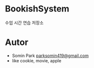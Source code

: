 # BookishSystem
수업 시간 연습 저장소

# Autor
- Somin Park <parksomin419@gmail.com>
- like cookie, movie, apple